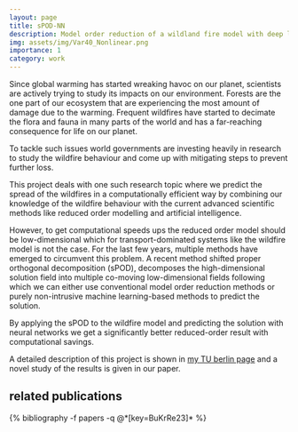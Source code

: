 ```yaml
---
layout: page
title: sPOD-NN
description: Model order reduction of a wildland fire model with deep learning methods
img: assets/img/Var40_Nonlinear.png
importance: 1
category: work
---
```



Since global warming has started wreaking havoc on our planet, scientists are actively trying to study its impacts on our environment.
Forests are the one part of our ecosystem that are experiencing the most amount of damage due to the warming.
Frequent wildfires have started to decimate the flora and fauna in many parts of the world and has a far-reaching consequence for life on our planet.

To tackle such issues world governments are investing heavily in research to study the wildfire behaviour and come up with 
mitigating steps to prevent further loss.

This project deals with one such research topic where we predict the spread of the wildfires in a computationally efficient way by combining our knowledge of the 
wildfire behaviour with the current advanced scientific methods like reduced order modelling and artificial intelligence.

However, to get computational speeds ups the reduced order model should be low-dimensional which for transport-dominated systems like the wildfire model is not the case. 
For the last few years, multiple methods have emerged to circumvent this problem. 
A recent method shifted proper orthogonal decomposition (sPOD), decomposes the high-dimensional solution field into multiple 
co-moving low-dimensional fields following which we can either use conventional model order reduction methods or purely 
non-intrusive machine learning-based methods to predict the solution.

By applying the sPOD to the wildfire model and predicting the solution with neural networks we get a significantly better reduced-order result with computational savings.

A detailed description of this project is shown in <a href="https://www.tu.berlin/en/fgmso/research/projects/model-reduction-for-multiple-transported-fronts-with-topological-changes">my TU berlin page</a> 
and a novel study of the results is given in our paper.
## related publications
<div class="publications">
  {% bibliography -f papers -q @*[key=BuKrRe23]* %}
</div>
